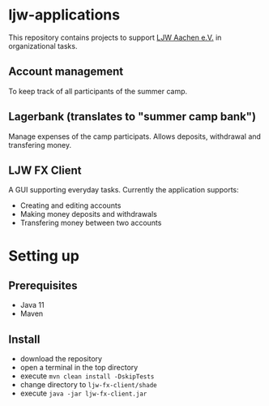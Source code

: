 # ljw-applications

This repository contains projects to support [LJW Aachen e.V.](http://ljw-aachen.de/) in organizational tasks. 

## Account management
To keep track of all participants of the summer camp.

## Lagerbank (translates to "summer camp bank")
Manage expenses of the camp participats. Allows deposits, withdrawal and transfering money.

## LJW FX Client
A GUI supporting everyday tasks. Currently the application supports:
- Creating and editing accounts
- Making money deposits and withdrawals 
- Transfering money between two accounts

# Setting up
## Prerequisites
- Java 11
- Maven
## Install
- download the repository
- open a terminal in the top directory
- execute `mvn clean install -DskipTests`
- change directory to `ljw-fx-client/shade`
- execute `java -jar ljw-fx-client.jar`


